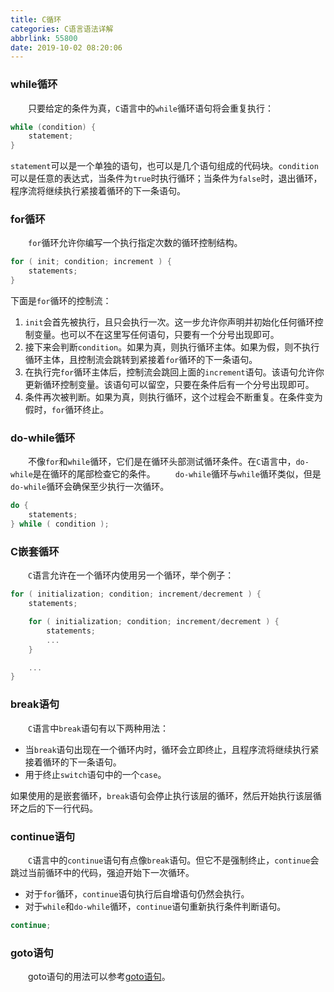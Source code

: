 ```yaml
---
title: C循环
categories: C语言语法详解
abbrlink: 55800
date: 2019-10-02 08:20:06
---
```

### while循环

&emsp;&emsp;只要给定的条件为真，`C`语言中的`while`循环语句将会重复执行：<!--more-->

``` cpp
while (condition) {
    statement;
}
```

`statement`可以是一个单独的语句，也可以是几个语句组成的代码块。`condition`可以是任意的表达式，当条件为`true`时执行循环；当条件为`false`时，退出循环，程序流将继续执行紧接着循环的下一条语句。

### for循环

&emsp;&emsp;`for`循环允许你编写一个执行指定次数的循环控制结构。

``` cpp
for ( init; condition; increment ) {
    statements;
}
```

下面是`for`循环的控制流：

1. `init`会首先被执行，且只会执行一次。这一步允许你声明并初始化任何循环控制变量。也可以不在这里写任何语句，只要有一个分号出现即可。
2. 接下来会判断`condition`。如果为真，则执行循环主体。如果为假，则不执行循环主体，且控制流会跳转到紧接着`for`循环的下一条语句。
3. 在执行完`for`循环主体后，控制流会跳回上面的`increment`语句。该语句允许你更新循环控制变量。该语句可以留空，只要在条件后有一个分号出现即可。
4. 条件再次被判断。如果为真，则执行循环，这个过程会不断重复。在条件变为假时，`for`循环终止。

### do-while循环

&emsp;&emsp;不像`for`和`while`循环，它们是在循环头部测试循环条件。在`C`语言中，`do-while`是在循环的尾部检查它的条件。
&emsp;&emsp;`do-while`循环与`while`循环类似，但是`do-while`循环会确保至少执行一次循环。

``` cpp
do {
    statements;
} while ( condition );
```

### C嵌套循环

&emsp;&emsp;`C`语言允许在一个循环内使用另一个循环，举个例子：

``` cpp
for ( initialization; condition; increment/decrement ) {
    statements;

    for ( initialization; condition; increment/decrement ) {
        statements;
        ...
    }

    ...
}
```

### break语句

&emsp;&emsp;`C`语言中`break`语句有以下两种用法：

- 当`break`语句出现在一个循环内时，循环会立即终止，且程序流将继续执行紧接着循环的下一条语句。
- 用于终止`switch`语句中的一个`case`。

如果使用的是嵌套循环，`break`语句会停止执行该层的循环，然后开始执行该层循环之后的下一行代码。

### continue语句

&emsp;&emsp;`C`语言中的`continue`语句有点像`break`语句。但它不是强制终止，`continue`会跳过当前循环中的代码，强迫开始下一次循环。

- 对于`for`循环，`continue`语句执行后自增语句仍然会执行。
- 对于`while`和`do-while`循环，`continue`语句重新执行条件判断语句。

``` cpp
continue;
```

### goto语句

&emsp;&emsp;goto语句的用法可以参考[goto语句]。

[goto语句]: https://fukangwei.github.io/C语言语法详解/goto语句